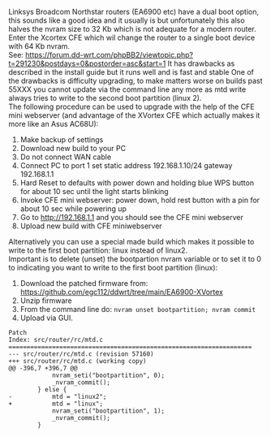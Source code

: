 Linksys Broadcom Northstar routers (EA6900 etc) have a dual boot option, this sounds like a good idea and it usually is but unfortunately this also halves the nvram size to 32 Kb which is not adequate for a modern router.  
Enter the Xcortex CFE which wil change the router to a single boot device with 64 Kb nvram.   
See: https://forum.dd-wrt.com/phpBB2/viewtopic.php?t=291230&postdays=0&postorder=asc&start=1 It has drawbacks as described in the install guide but it runs well and is fast and stable One of the drawbacks is difficulty upgrading, to make matters worse on builds past 55XXX you cannot update via the command line any more as mtd write always tries to write to the second boot partition (linux 2).  
The following procedure can be used to upgrade with the help of the CFE mini webserver (and advantage of the XVortex CFE which actually makes it more like an Asus AC68U):  
1.	Make backup of settings  
2.	Download new build to your PC  
3.	Do not connect WAN cable  
4.	Connect PC to port 1 set static address 192.168.1.10/24 gateway 192.168.1.1  
5.	Hard Reset to defaults with power down  and holding blue WPS button for about 10 sec until the light starts blinking 
6.	Invoke CFE mini webserver: power down, hold rest button with a pin for about 10 sec while powering up  
7.	Go to http://192.168.1.1 and you should see the CFE mini webserver  
8.	Upload new build with CFE miniwebserver

Alternatively you can use a special made build which makes it possible to write to the first boot partition: linux instead of linux2.  
Important is to delete (unset) the bootpartion nvram variable or to set it to 0 to indicating you want to write to the first boot partition (linux): 
1. Download the patched firmware from: https://github.com/egc112/ddwrt/tree/main/EA6900-XVortex
2. Unzip firmware  
3.	From the command line do: `nvram unset bootpartition; nvram commit`  
4.	Upload via GUI.  

```
Patch
Index: src/router/rc/mtd.c
===================================================================
--- src/router/rc/mtd.c	(revision 57160)
+++ src/router/rc/mtd.c	(working copy)
@@ -396,7 +396,7 @@
 			nvram_seti("bootpartition", 0);
 			_nvram_commit();
 		} else {
-			mtd = "linux2";
+			mtd = "linux";
 			nvram_seti("bootpartition", 1);
 			_nvram_commit();
 		}
```
